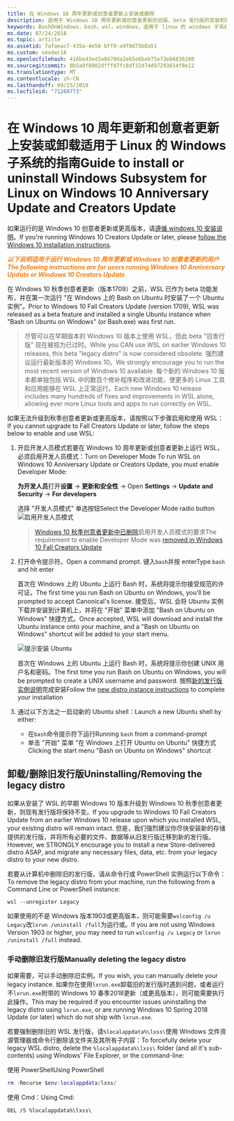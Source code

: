 ```yaml
---
title: 在 Windows 10 周年更新或创意者更新上安装或删除
description: 适用于 Windows 10 周年更新或创意者更新的旧版、beta 发行版的安装和卸载说明
keywords: BashOnWindows，bash，wsl，windows，适用于 linux 的 windows 子系统，windowssubsystem，ubuntu，debian，suse，windows 10，旧版，beta，安装，删除，卸载，卸载，删除，已弃用
ms.date: 07/24/2018
ms.topic: article
ms.assetid: 7afaeacf-435a-4e58-bff0-a9f0d75b8a51
ms.custom: seodec18
ms.openlocfilehash: 416bed3ed3a0470da2eb5e6beb75e73eb6836200
ms.sourcegitcommit: 0b5a9f8982dfff07fc8df32d74d97293654f8e12
ms.translationtype: MT
ms.contentlocale: zh-CN
ms.lasthandoff: 09/25/2019
ms.locfileid: "71269773"
---
```

# <a name="guide-to-install-or-uninstall-windows-subsystem-for-linux-on-windows-10-anniversary-update-and-creators-update"></a><span data-ttu-id="81fb1-104">在 Windows 10 周年更新和创意者更新上安装或卸载适用于 Linux 的 Windows 子系统的指南</span><span class="sxs-lookup"><span data-stu-id="81fb1-104">Guide to install or uninstall Windows Subsystem for Linux on Windows 10 Anniversary Update and Creators Update</span></span> 

<span data-ttu-id="81fb1-105">如果运行的是 Windows 10 创意者更新或更高版本，请[遵循 windows 10 安装说明](install-win10.md)。</span><span class="sxs-lookup"><span data-stu-id="81fb1-105">If you're running Windows 10 Creators Update or later, please [follow the Windows 10 installation instructions](install-win10.md).</span></span>

<span data-ttu-id="81fb1-106"><strong><em><span style="color: #f28014">以下说明适用于运行 Windows 10 周年更新或 Windows 10 创意者更新的用户</span></em></strong></span><span class="sxs-lookup"><span data-stu-id="81fb1-106"><strong><em><span style="color: #f28014">The following instructions are for users running Windows 10 Anniversary Update or Windows 10 Creators Update</span></em></strong></span></span>

<span data-ttu-id="81fb1-107">在 Windows 10 秋季创意者更新（版本1709）之前，WSL 已作为 beta 功能发布，并在第一次运行 "在 Windows 上的 Bash on Ubuntu 时安装了一个 Ubuntu 实例"。</span><span class="sxs-lookup"><span data-stu-id="81fb1-107">Prior to Windows 10 Fall Creators Update (version 1709), WSL was released as a beta feature and installed a single Ubuntu instance when "Bash on Ubuntu on Windows" (or Bash.exe) was first run.</span></span>

> <span data-ttu-id="81fb1-108">尽管可以在早期版本的 Windows 10 版本上使用 WSL，但此 beta "旧发行版" 现在被视为已过时。</span><span class="sxs-lookup"><span data-stu-id="81fb1-108">While you CAN use WSL on earlier Windows 10 releases, this beta "legacy distro" is now considered obsolete.</span></span> <span data-ttu-id="81fb1-109">强烈建议运行最新版本的 Windows 10。</span><span class="sxs-lookup"><span data-stu-id="81fb1-109">We strongly encourage you to run the most recent version of Windows 10 available.</span></span> <span data-ttu-id="81fb1-110">每个新的 Windows 10 版本都单独包括 WSL 中的数百个修补程序和改进功能，使更多的 Linux 工具和应用能够在 WSL 上正常运行。</span><span class="sxs-lookup"><span data-stu-id="81fb1-110">Each new Windows 10 release includes many hundreds of fixes and improvements in WSL alone, allowing ever more Linux tools and apps to run correctly on WSL.</span></span>

<span data-ttu-id="81fb1-111">如果无法升级到秋季创意者更新或更高版本，请按照以下步骤启用和使用 WSL：</span><span class="sxs-lookup"><span data-stu-id="81fb1-111">If you cannot upgrade to Fall Creators Update or later, follow the steps below to enable and use WSL:</span></span>

1. <span data-ttu-id="81fb1-112">开启开发人员模式若要在 Windows 10 周年更新或创意者更新上运行 WSL，必须启用开发人员模式：</span><span class="sxs-lookup"><span data-stu-id="81fb1-112">Turn on Developer Mode  To run WSL on Windows 10 Anniversary Update or Creators Update, you must enable Developer Mode:</span></span>

    <span data-ttu-id="81fb1-113">**为开发人员**打开**设置** -> **更新和安全性** -> </span><span class="sxs-lookup"><span data-stu-id="81fb1-113">Open **Settings** -> **Update and Security** -> **For developers**</span></span>

    <span data-ttu-id="81fb1-114">选择 "开发人员模式" 单选按钮</span><span class="sxs-lookup"><span data-stu-id="81fb1-114">Select the Developer Mode radio button</span></span>  
    ![启用开发人员模式](media/updateAndSecurity.png)

    > <span data-ttu-id="81fb1-116">[Windows 10 秋季创意者更新中已删除](https://blogs.msdn.microsoft.com/commandline/2017/06/08/developer-mode-no-longer-required-for-windows-subsystem-for-linux/)启用开发人员模式的要求</span><span class="sxs-lookup"><span data-stu-id="81fb1-116">The requirement to enable Developer Mode was [removed in Windows 10 Fall Creators Update](https://blogs.msdn.microsoft.com/commandline/2017/06/08/developer-mode-no-longer-required-for-windows-subsystem-for-linux/)</span></span>

1. <span data-ttu-id="81fb1-117">打开命令提示符。</span><span class="sxs-lookup"><span data-stu-id="81fb1-117">Open a command prompt.</span></span>  <span data-ttu-id="81fb1-118">键入`bash`并按 enter</span><span class="sxs-lookup"><span data-stu-id="81fb1-118">Type `bash` and hit enter</span></span>

    <span data-ttu-id="81fb1-119">首次在 Windows 上的 Ubuntu 上运行 Bash 时，系统将提示你接受规范的许可证。</span><span class="sxs-lookup"><span data-stu-id="81fb1-119">The first time you run Bash on Ubuntu on Windows, you'll be prompted to accept Canonical's license.</span></span> <span data-ttu-id="81fb1-120">接受后，WSL 会将 Ubuntu 实例下载并安装到计算机上，并将在 "开始" 菜单中添加 "Bash on Ubuntu on Windows" 快捷方式。</span><span class="sxs-lookup"><span data-stu-id="81fb1-120">Once accepted, WSL will download and install the Ubuntu instance onto your machine, and a "Bash on Ubuntu on Windows" shortcut will be added to your start menu.</span></span>

    ![提示安装 Ubuntu](media/bashShellInstall.png)

    <span data-ttu-id="81fb1-122">首次在 Windows 上的 Ubuntu 上运行 Bash 时，系统将提示你创建 UNIX 用户名和密码。</span><span class="sxs-lookup"><span data-stu-id="81fb1-122">The first time you run Bash on Ubuntu on Windows, you will be prompted to create a UNIX username and password.</span></span> <span data-ttu-id="81fb1-123">按照[新的发行版实例说明](initialize-distro.md)完成安装</span><span class="sxs-lookup"><span data-stu-id="81fb1-123">Follow the [new distro instance instructions](initialize-distro.md) to complete your installation</span></span>

1. <span data-ttu-id="81fb1-124">通过以下方法之一启动新的 Ubuntu shell：</span><span class="sxs-lookup"><span data-stu-id="81fb1-124">Launch a new Ubuntu shell by either:</span></span>
    * <span data-ttu-id="81fb1-125">在`bash`命令提示符下运行</span><span class="sxs-lookup"><span data-stu-id="81fb1-125">Running `bash` from a command-prompt</span></span>
    * <span data-ttu-id="81fb1-126">单击 "开始" 菜单 "在 Windows 上打开 Ubuntu on Ubuntu" 快捷方式</span><span class="sxs-lookup"><span data-stu-id="81fb1-126">Clicking the start menu "Bash on Ubuntu on Windows" shortcut</span></span>

    
## <a name="uninstallingremoving-the-legacy-distro"></a><span data-ttu-id="81fb1-127">卸载/删除旧发行版</span><span class="sxs-lookup"><span data-stu-id="81fb1-127">Uninstalling/Removing the legacy distro</span></span>
<span data-ttu-id="81fb1-128">如果从安装了 WSL 的早期 Windows 10 版本升级到 Windows 10 秋季创意者更新，则现有发行版将保持不变。</span><span class="sxs-lookup"><span data-stu-id="81fb1-128">If you upgrade to Windows 10 Fall Creators Update from an earlier Windows 10 release upon which you installed WSL, your existing distro will remain intact.</span></span> <span data-ttu-id="81fb1-129">但是，我们强烈建议你尽快安装新的存储提供的发行版，并将所有必要的文件、数据等从旧发行版迁移到新的发行版。</span><span class="sxs-lookup"><span data-stu-id="81fb1-129">However, we STRONGLY encourage you to install a new Store-delivered distro ASAP, and migrate any necessary files, data, etc. from your legacy distro to your new distro.</span></span>

<span data-ttu-id="81fb1-130">若要从计算机中删除旧的发行版，请从命令行或 PowerShell 实例运行以下命令：</span><span class="sxs-lookup"><span data-stu-id="81fb1-130">To remove the legacy distro from your machine, run the following from a Command Line or PowerShell instance:</span></span>

```console
wsl --unregister Legacy
```

<span data-ttu-id="81fb1-131">如果使用的不是 Windows 版本1903或更高版本，则可能需要`wslconfig /u Legacy`改`lxrun /uninstall /full`为运行或。</span><span class="sxs-lookup"><span data-stu-id="81fb1-131">If you are not using Windows Version 1903 or higher, you may need to run `wslconfig /u Legacy` or `lxrun /uninstall /full` instead.</span></span> 

### <a name="manually-deleting-the-legacy-distro"></a><span data-ttu-id="81fb1-132">手动删除旧发行版</span><span class="sxs-lookup"><span data-stu-id="81fb1-132">Manually deleting the legacy distro</span></span>
<span data-ttu-id="81fb1-133">如果需要，可以手动删除旧实例。</span><span class="sxs-lookup"><span data-stu-id="81fb1-133">If you wish, you can manually delete your legacy instance.</span></span> <span data-ttu-id="81fb1-134">如果你在使用`lxrun.exe`卸载旧的发行版时遇到问题，或者运行不`lxrun.exe`附带的 Windows 10 春季2018更新（或更高版本），则可能需要执行此操作。</span><span class="sxs-lookup"><span data-stu-id="81fb1-134">This may be required if you encounter issues uninstalling the legacy distro using `lxrun.exe`, or are running Windows 10 Spring 2018 Update (or later) which do not ship with `lxrun.exe`.</span></span>

<span data-ttu-id="81fb1-135">若要强制删除旧的 WSL 发行版，请`%localappdata%\lxss\`使用 Windows 文件资源管理器或命令行删除该文件夹及其所有子内容：</span><span class="sxs-lookup"><span data-stu-id="81fb1-135">To forcefully delete your legacy WSL distro, delete the `%localappdata%\lxss\` folder (and all it's sub-contents) using Windows' File Explorer, or the command-line:</span></span>

<span data-ttu-id="81fb1-136">使用 PowerShell</span><span class="sxs-lookup"><span data-stu-id="81fb1-136">Using PowerShell</span></span>
```powershell
rm -Recurse $env:localappdata/lxss/
```

<span data-ttu-id="81fb1-137">使用 Cmd：</span><span class="sxs-lookup"><span data-stu-id="81fb1-137">Using Cmd:</span></span>
```console
DEL /S %localappdata%\lxss\
```
